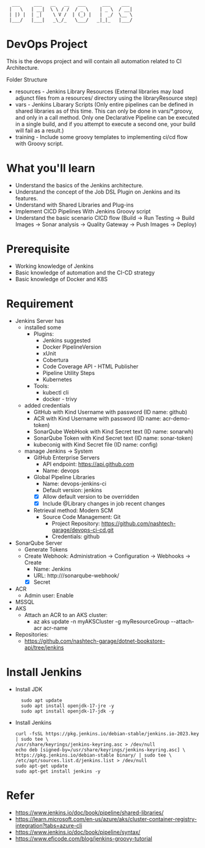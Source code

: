       ___     ___   __   __   ___      ___    ___   
     |   \   | __|  \ \ / /  / _ \    | _ \  / __|  
     | |) |  | _|    \ V /  | (_) |   |  _/  \__ \  
     |___/   |___|   _\_/_   \___/   _|_|_   |___/  

# DevOps Project
This is the devops project and will contain all automation related to CI Architecture. 


Folder Structure
 - resources - Jenkins Library Resources (External libraries may load adjunct files from a resources/ directory using the libraryResource step)
 - vars - Jenkins Libarary Scripts (Only entire pipelines can be defined in shared libraries as of this time. This can only be done in vars/*.groovy, and only in a call method. Only one Declarative Pipeline can be executed in a single build, and if you attempt to execute a second one, your build will fail as a result.)
 - training - Include some groovy templates to implementing ci/cd flow with Groovy script.

# What you'll learn
- Understand the basics of the Jenkins architecture.
- Understand the concept of the Job DSL Plugin on Jenkins and its features.
- Understand with Shared Libraries and Plug-ins
- Implement CICD Pipelines With Jenkins Groovy script
- Understand the basic scenario CICD flow (Build -> Run Testing -> Build Images -> Sonar analysis -> Quality Gateway -> Push Images -> Deploy)

# Prerequisite
- Working knowledge of Jenkins
- Basic knowledge of automation and the CI-CD strategy
- Basic knowledge of Docker and K8S

# Requirement
- Jenkins Server has
	- installed some
		- Plugins:
			- Jenkins suggested
 			- Docker PipelineVersion
			- xUnit
			- Cobertura
			- Code Coverage API
                  - HTML Publisher
			- Pipeline Utility Steps
			- Kubernetes
		- Tools:
			- kubectl cli
			- docker
                  - trivy
	- added credentials
		- GitHub with Kind Username with password (ID name: github)
		- ACR with Kind Username with password (ID name: acr-demo-token)
		- SonarQube WebHook with Kind Secret text (ID name: sonarwh)
		- SonarQube Token with Kind Secret text (ID name: sonar-token)
		- kubeconig with Kind Secret file (ID name: config)
	- manage Jenkins -> System
   		- GitHub Enterprise Servers
			- API endpoint: https://api.github.com
			- Name: devops
		- Global Pipeline Libraries
			- Name: devops-jenkins-ci
			- Default version: jenkins
			- [x] Allow default version to be overridden
			- [x] Include @Library changes in job recent changes 
		- Retrieval method: Modern SCM
			- Source Code Management: Git
				- Project Repository: https://github.com/nashtech-garage/devops-ci-cd.git
				- Credentials: github
- SonarQube Server
  	- Generate Tokens
  	- Create Webhook: Administration -> Configuration -> Webhooks -> Create
  	  	- Name: Jenkins
  	  	- URL: 	http://<Jenkinserver>/sonarqube-webhook/
  	  	- [x] Secret
- ACR
  	- Admin user: Enable
- MSSQL
- AKS
	- Attach an ACR to an AKS cluster:
   		- az aks update -n myAKSCluster -g myResourceGroup --attach-acr acr-name
- Repositories:
	- https://github.com/nashtech-garage/dotnet-bookstore-api/tree/jenkins

# Install Jenkins
- Install JDK
  	```
      sudo apt update
      sudo apt install openjdk-17-jre -y
      sudo apt install openjdk-17-jdk -y
   	```
- Install Jenkins
  	```
   	curl -fsSL https://pkg.jenkins.io/debian-stable/jenkins.io-2023.key | sudo tee \
  /usr/share/keyrings/jenkins-keyring.asc > /dev/null
   	echo deb [signed-by=/usr/share/keyrings/jenkins-keyring.asc] \
  https://pkg.jenkins.io/debian-stable binary/ | sudo tee \
  /etc/apt/sources.list.d/jenkins.list > /dev/null
   	sudo apt-get update
   	sudo apt-get install jenkins -y
   	```
# Refer
- https://www.jenkins.io/doc/book/pipeline/shared-libraries/
- https://learn.microsoft.com/en-us/azure/aks/cluster-container-registry-integration?tabs=azure-cli
- https://www.jenkins.io/doc/book/pipeline/syntax/
- https://www.eficode.com/blog/jenkins-groovy-tutorial
